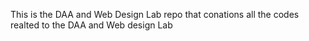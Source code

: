 This is the DAA and Web Design Lab repo that conations all the codes realted to the DAA and Web design Lab

